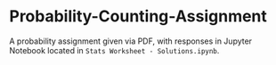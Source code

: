 # Probability-Counting-Assignment

A probability assignment given via PDF, with responses in Jupyter Notebook located in `Stats Worksheet - Solutions.ipynb`.

